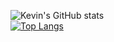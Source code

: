 ![Kevin's GitHub stats](https://github-readme-stats.vercel.app/api?username=kamiranoff&count_private=true&theme=gruvbox)
<br />
[![Top Langs](https://github-readme-stats.vercel.app/api/top-langs/?username=kamiranoff&layout=compact)](https://github.com/kamiranoff/github-readme-stats)
